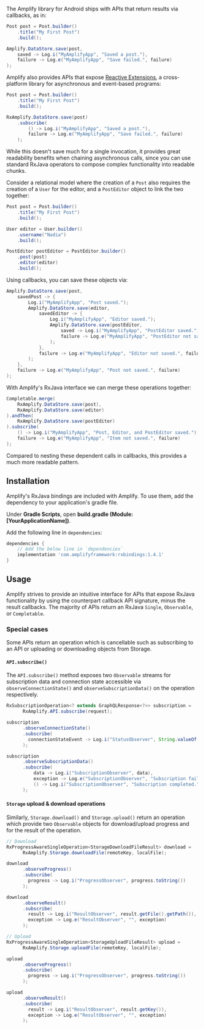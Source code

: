 
The Amplify library for Android ships with APIs that return results via callbacks, as in:

```java
Post post = Post.builder()
    .title("My First Post")
    .build();

Amplify.DataStore.save(post,
    saved -> Log.i("MyAmplifyApp", "Saved a post."),
    failure -> Log.e("MyAmplifyApp", "Save failed.", failure)
);
```

Amplify also provides APIs that expose [Reactive Extensions](http://reactivex.io/), a cross-platform library for asynchronous and event-based programs:

```java
Post post = Post.builder()
    .title("My First Post")
    .build();

RxAmplify.DataStore.save(post)
    .subscribe(
        () -> Log.i("MyAmplifyApp", "Saved a post."),
        failure -> Log.e("MyAmplifyApp", "Save failed.", failure)
    );
```

While this doesn't save much for a single invocation, it provides great readability benefits when chaining asynchronous calls, since you can use standard RxJava operators to compose complex functionality into readable chunks.

Consider a relational model where the creation of a `Post` also requires the creation of a `User` for the editor, and a `PostEditor` object to link the two together:

```java
Post post = Post.builder()
    .title("My First Post")
    .build();

User editor = User.builder()
    .username("Nadia")
    .build();

PostEditor postEditor = PostEditor.builder()
    .post(post)
    .editor(editor)
    .build();
```

Using callbacks, you can save these objects via:

```java
Amplify.DataStore.save(post,
    savedPost -> {
        Log.i("MyAmplifyApp", "Post saved.");
        Amplify.DataStore.save(editor,
            savedEditor -> {
                Log.i("MyAmplifyApp", "Editor saved.");
                Amplify.DataStore.save(postEditor,
                    saved -> Log.i("MyAmplifyApp", "PostEditor saved."),
                    failure -> Log.e("MyAmplifyApp", "PostEditor not saved.", failure)
                );
            },
            failure -> Log.e("MyAmplifyApp", "Editor not saved.", failure)
        );
    },
    failure -> Log.e("MyAmplifyApp", "Post not saved.", failure)
);
```

With Amplify's RxJava interface we can merge these operations together:

```java
Completable.merge(
    RxAmplify.DataStore.save(post),
    RxAmplify.DataStore.save(editor)
).andThen(
    RxAmplify.DataStore.save(postEditor)
).subscribe(
    () -> Log.i("MyAmplifyApp", "Post, Editor, and PostEditor saved."),
    failure -> Log.e("MyAmplifyApp", "Item not saved.", failure)
);
```

Compared to nesting these dependent calls in callbacks, this provides a much more readable pattern.

## Installation

Amplify's RxJava bindings are included with Amplify. To use them, add the dependency to your application's gradle file.

Under **Gradle Scripts**, open **build.gradle (Module: [YourApplicationName])**.

Add the following line in `dependencies`:

```groovy
dependencies {
    // Add the below line in `dependencies`
    implementation 'com.amplifyframework:rxbindings:1.4.1'
}
```

## Usage

Amplify strives to provide an intuitive interface for APIs that expose RxJava functionality by using the counterpart callback API signature, minus the result callbacks. The majority of APIs return an RxJava `Single`, `Observable`, or `Completable`. 

### Special cases

Some APIs return an operation which is cancellable such as subscribing to an API or uploading or downloading objects from Storage.

#### `API.subscribe()`

The `API.subscribe()` method exposes two `Observable` streams for subscription data and connection state accessible via `observeConnectionState()` and `observeSubscriptionData()` on the operation respectively.

```java
RxSubscriptionOperation<? extends GraphQLResponse<?>> subscription =
      RxAmplify.API.subscribe(request);

subscription
      .observeConnectionState()
      .subscribe(
        connectionStateEvent -> Log.i("StatusObserver", String.valueOf(connectionStateEvent))
      );

subscription
      .observeSubscriptionData()
      .subscribe(
          data -> Log.i("SubscriptionObserver", data),
          exception -> Log.e("SubscriptionObserver", "Subscription failed.", exception),
          () -> Log.i("SubscriptionObserver", "Subscription completed.")
      );
```

#### `Storage` upload & download operations

Similarly, `Storage.download()` and `Storage.upload()` return an operation which provide two `Observable` objects for download/upload progress and for the result of the operation.

```java
// Download
RxProgressAwareSingleOperation<StorageDownloadFileResult> download =
      RxAmplify.Storage.downloadFile(remoteKey, localFile);

download
      .observeProgress()
      .subscribe(
        progress -> Log.i("ProgressObserver", progress.toString())
      );

download
      .observeResult()
      .subscribe(
        result -> Log.i("ResultObserver", result.getFile().getPath()),
        exception -> Log.e("ResultObserver", "", exception)
      );

// Upload
RxProgressAwareSingleOperation<StorageUploadFileResult> upload =
      RxAmplify.Storage.uploadFile(remoteKey, localFile);

upload
      .observeProgress()
      .subscribe(
        progress -> Log.i("ProgressObserver", progress.toString())
      );

upload
      .observeResult()
      .subscribe(
        result -> Log.i("ResultObserver", result.getKey()),
        exception -> Log.e("ResultObserver", "", exception)
      );
```
